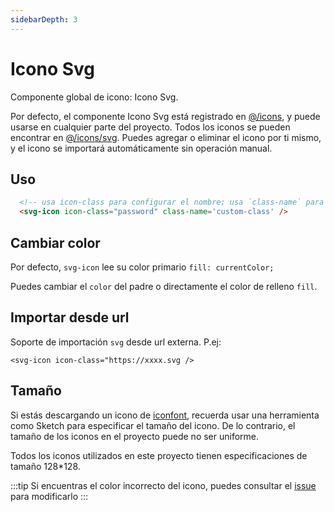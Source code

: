 ```yaml
---
sidebarDepth: 3
---
```


# Icono Svg

Componente global de icono: Icono Svg.

Por defecto, el componente Icono Svg está registrado en [@/icons](https://github.com/PAXFE/vue-element-admin/blob/master/src/icons/index.js#L6), y puede usarse en cualquier parte del proyecto. Todos los iconos se pueden encontrar en [@/icons/svg](https://github.com/PAXFE/vue-element-admin/tree/master/src/icons/svg). Puedes agregar o eliminar el icono por ti mismo, y el icono se importará automáticamente sin operación manual.

## Uso

```html
  <!-- usa icon-class para configurar el nombre; usa `class-name` para personalizar la clase -->
  <svg-icon icon-class="password" class-name='custom-class' />
```

## Cambiar color

Por defecto, `svg-icon` lee su color primario `fill: currentColor;`

Puedes cambiar el `color` del padre o directamente el color de relleno `fill`.

## Importar desde url <Badge text="v4.2.0+"/>

Soporte de importación `svg` desde url externa. P.ej:

`<svg-icon icon-class="https://xxxx.svg />`

## Tamaño

Si estás descargando un icono de [iconfont](https://www.iconfont.cn/), recuerda usar una herramienta como Sketch para especificar el tamaño del icono. De lo contrario, el tamaño de los iconos en el proyecto puede no ser uniforme.

Todos los iconos utilizados en este proyecto tienen especificaciones de tamaño 128\*128.

:::tip
Si encuentras el color incorrecto del icono, puedes consultar el [issue](https://github.com/PAXFE/vue-element-admin/issues/330) para modificarlo
:::

